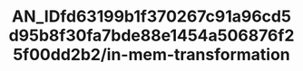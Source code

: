 ---  
schema: schema:AN_IDfd63199b1f370267c91a96cd5d95b8f30fa7bde88e1454a506876f25f00dd2b2/in-mem-transformation  
title: AN_IDfd63199b1f370267c91a96cd5d95b8f30fa7bde88e1454a506876f25f00dd2b2/in-mem-transformation  
organization: Sample Department  
notes: Used in 2 lineage(s)  
resources:  
  - name: AN_IDfd63199b1f370267c91a96cd5d95b8f30fa7bde88e1454a506876f25f00dd2b2/in-mem-transformation 
    url: in-mem://AN_IDfd63199b1f370267c91a96cd5d95b8f30fa7bde88e1454a506876f25f00dd2b2/in-mem-transformation 
    format : DataFrame  
license: None  
category:
  - Education  
maintainer: User  
maintainer_email: UserMail  
---